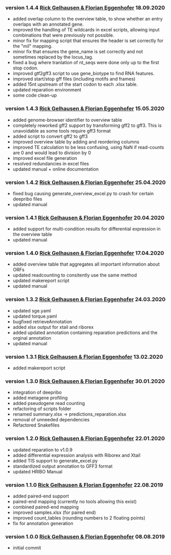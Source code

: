 ### version 1.4.4 [Rick Gelhausen & Florian Eggenhofer](mailto:gelhausr@informatik.uni-freiburg.de) 18.09.2020
 * added overlap column to the overview table, to show whether an entry overlaps with an annotated gene. 
 * improved the handling of TE wildcards in excel scripts, allowing input combinations that were previously not possible.
 * minor fix for mapping script that ensures the header is set correctly for the "mil" mapping. 
 * minor fix that ensures the gene_name is set correctly and not sometimes replaced by the locus_tag.
 * fixed a bug where tranlation of nt_seqs were done only up to the first stop codon.
 * improved gtf2gff3 script to use gene_biotype to find RNA features.
 * improved start/stop gff files (including motifs and frames)
 * added 15nt upstream of the start codon to each .xlsx table.
 * updated reparation environment
 * some code clean-up
 
### version 1.4.3 [Rick Gelhausen & Florian Eggenhofer](mailto:gelhausr@informatik.uni-freiburg.de) 15.05.2020
 * added genome-browser identifier to overview table
 * completely reworked gff2 support by transforming gff2 to gff3. This is unavoidable as some tools require gff3 format
 * added script to convert gff2 to gff3
 * improved overview table by adding and reordering columns
 * improved TE calculation to be less confusing, using NaN if read-counts are 0 and would lead to division by 0
 * improved excel file generation
 * resolved redundancies in excel files
 * updated manual + online documentation

### version 1.4.2 [Rick Gelhausen & Florian Eggenhofer](mailto:gelhausr@informatik.uni-freiburg.de) 25.04.2020
 * fixed bug causing generate_overview_excel.py to crash for certain deepribo files
 * updated manual

### version 1.4.1 [Rick Gelhausen & Florian Eggenhofer](mailto:gelhausr@informatik.uni-freiburg.de) 20.04.2020
 * added support for multi-condition results for differential expression in the overview table
 * updated manual

### version 1.4.0 [Rick Gelhausen & Florian Eggenhofer](mailto:gelhausr@informatik.uni-freiburg.de) 17.04.2020
 * added overview table that aggregates all important information about ORFs
 * updated readcounting to consitently use the same method
 * updated makereport script
 * updated manual

### version 1.3.2 [Rick Gelhausen & Florian Eggenhofer](mailto:gelhausr@informatik.uni-freiburg.de) 24.03.2020
 * updated sge.yaml
 * updated torque.yaml
 * bugfixed retrieveAnnotation
 * added xlsx output for xtail and riborex
 * added updated annotation containing reparation predictions and the orginal annotation
 * updated manual

### version 1.3.1 [Rick Gelhausen & Florian Eggenhofer](mailto:gelhausr@informatik.uni-freiburg.de) 13.02.2020

 * added makereport script

### version 1.3.0 [Rick Gelhausen & Florian Eggenhofer](mailto:gelhausr@informatik.uni-freiburg.de) 30.01.2020

 * integration of deepribo
 * added metagene profiling
 * added pseudogene read counting
 * refactoring of scripts folder
 * renamed summary.xlsx -> predictions_reparation.xlsx
 * removal of unneeded dependencies
 * Refactored Snakefiles

### version 1.2.0 [Rick Gelhausen & Florian Eggenhofer](mailto:gelhausr@informatik.uni-freiburg.de) 22.01.2020

 * updated reparation to v1.0.9
 * added differential expression analysis with Riborex and Xtail
 * added TIS support to generate_excel.py
 * standardized output annotation to GFF3 format
 * updated HRIBO Manual

### version 1.1.0 [Rick Gelhausen & Florian Eggenhofer](mailto:gelhausr@informatik.uni-freiburg.de) 22.08.2019

  * added paired-end support
  * paired-end mapping (currently no tools allowing this exist)
  * combined paired-end mapping
  * improved samples.xlsx (for paired end)
  * improved count_tables (rounding numbers to 2 floating points)
  * fix for annotation generation

### version 1.0.0 [Rick Gelhausen & Florian Eggenhofer](mailto:gelhausr@informatik.uni-freiburg.de) 08.08.2019

 + initial commit
